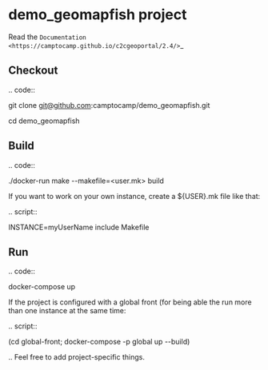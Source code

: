 demo_geomapfish project
===================

Read the `Documentation <https://camptocamp.github.io/c2cgeoportal/2.4/>`_

Checkout
--------

.. code::

   git clone git@github.com:camptocamp/demo_geomapfish.git

   cd demo_geomapfish

Build
-----

.. code::

  ./docker-run make --makefile=<user.mk> build

If you want to work on your own instance, create a ${USER}.mk file like that:

.. script::

  INSTANCE=myUserName
  include Makefile

Run
---

.. code::

   docker-compose up

If the project is configured with a global front (for being able the run more than one instance at the same
time:

.. script::

  (cd global-front; docker-compose -p global up --build)

.. Feel free to add project-specific things.
